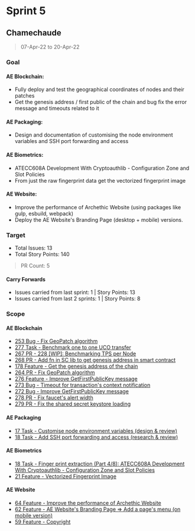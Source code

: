 # Sprint 5

## Chamechaude

> 07-Apr-22 to 20-Apr-22

### Goal

#### AE Blockchain:
- Fully deploy and test the geographical coordinates of nodes and their patches
- Get the genesis address / first public of the chain and bug fix the error message and timeouts related to it 

#### AE Packaging: 
- Design and documentation of customising the node environment variables and SSH port forwarding and access

#### AE Biometrics: 
- ATECC608A Development With Cryptoauthlib - Configuration Zone and Slot Policies
- From just the raw fingerprint data get the vectorized fingerprint image

#### AE Website: 
- Improve the performance of Archethic Website (using packages like gulp, esbuild, webpack)
- Deploy the AE Website's Branding Page (desktop + mobile) versions.

### Target
- Total Issues: 13
- Total Story Points: 140

> PR Count: 5

#### Carry Forwards
- Issues carried from last sprint: 1 | Story Points: 13
- Issues carried from last 2 sprints: 1 | Story Points: 8

### Scope

#### AE Blockchain
 - [253 Bug - Fix GeoPatch algorithm](https://github.com/archethic-foundation/archethic-node/issues/253)
 - [277 Task - Benchmark one to one UCO transfer](https://github.com/archethic-foundation/archethic-node/issues/277)
 - [267 PR - 228 [WIP]: Benchmarking TPS per Node](https://github.com/archethic-foundation/archethic-node/issues/267)
 - [268 PR - Add fn in SC lib to get genesis address in smart contract](https://github.com/archethic-foundation/archethic-node/issues/268)
 - [178 Feature - Get the genesis address of the chain](https://github.com/archethic-foundation/archethic-node/issues/178)
 - [264 PR - Fix GeoPatch algorithm](https://github.com/archethic-foundation/archethic-node/issues/264)
 - [276 Feature - Improve GetFirstPublicKey message](https://github.com/archethic-foundation/archethic-node/issues/276)
 - [273 Bug - Timeout for transaction's context notification](https://github.com/archethic-foundation/archethic-node/issues/273)
 - [272 Bug - Improve GetFirstPublicKey message](https://github.com/archethic-foundation/archethic-node/issues/272)
 - [278 PR - Fix faucet's alert width](https://github.com/archethic-foundation/archethic-node/issues/278)
 - [279 PR - Fix the shared secret keystore loading](https://github.com/archethic-foundation/archethic-node/issues/279)

#### AE Packaging
 - [17 Task - Customise node environment variables (design & review)](https://github.com/archethic-foundation/archethic-snap/issues/17)
 - [18 Task - Add SSH port forwarding and access (research & review)](https://github.com/archethic-foundation/archethic-snap/issues/18)

#### AE Biometrics
 - [18 Task - Finger print extraction (Part 4/8): ATECC608A Development With Cryptoauthlib - Configuration Zone and Slot Policies](https://github.com/archethic-foundation/biometrics-seed-extraction/issues/18)
 - [21 Feature - Vectorized Fingerprint Image](https://github.com/archethic-foundation/biometrics-seed-extraction/issues/21)

#### AE Website
 - [64 Feature - Improve the performance of Archethic Website](https://github.com/archethic-foundation/archethic-website/issues/64)
 - [62 Feature - AE Website's Branding Page => Add a page's menu (on mobile version)](https://github.com/archethic-foundation/archethic-website/issues/62)
 - [59 Feature - Copyright](https://github.com/archethic-foundation/archethic-website/issues/59)
